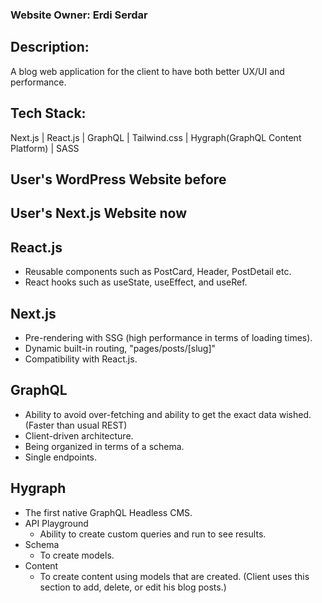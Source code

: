 <h3> Website Owner: Erdi Serdar </h3>

<h2> Description: </h2>

<p> A blog web application for the client to have both better UX/UI and performance.  <p>

<h2> Tech Stack: </h2> 
  <p> Next.js  |  React.js  |  GraphQL  |  Tailwind.css  |  Hygraph(GraphQL Content Platform)  |  SASS </p>
  
<h2> User's WordPress Website before </h2>

<h2> User's Next.js Website now <h2>

<h2> React.js </h2>

- Reusable components such as PostCard, Header, PostDetail etc.
- React hooks such as useState, useEffect, and useRef.

<h2> Next.js </h2>

- Pre-rendering with SSG (high performance in terms of loading times).
- Dynamic built-in routing, "pages/posts/[slug]"
- Compatibility with React.js. 

<h2> GraphQL </h2>

- Ability to avoid over-fetching and ability to get the exact data wished. (Faster than usual REST)
- Client-driven architecture.
- Being organized in terms of a schema.
- Single endpoints.

<h2> Hygraph </h2>

- The first native GraphQL Headless CMS.
- API Playground
  - Ability to create custom queries and run to see results.
- Schema
  - To create models.
- Content 
  - To create content using models that are created. (Client uses this section to add, delete, or edit his blog posts.)
